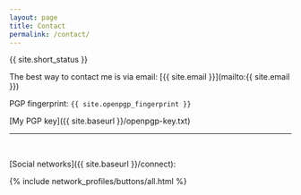 ```yaml
---
layout: page
title: Contact
permalink: /contact/
---
```


{{ site.short_status }}

The best way to contact me is via email:
[{{ site.email }}](mailto:{{ site.email }})

PGP fingerprint: `{{ site.openpgp_fingerprint }}`

[My PGP key]({{ site.baseurl }}/openpgp-key.txt)

---
<br/>

[Social networks]({{ site.baseurl }}/connect):

{% include network_profiles/buttons/all.html %}
